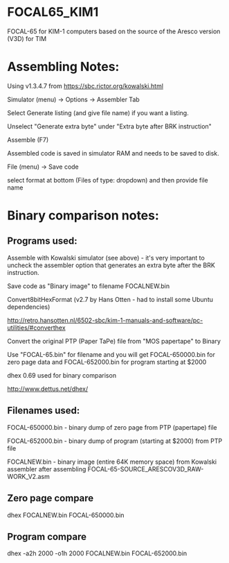 # FOCAL65_KIM1
FOCAL-65 for KIM-1 computers based on the source of the Aresco version (V3D) for TIM

# Assembling Notes:
Using v1.3.4.7 from https://sbc.rictor.org/kowalski.html

Simulator (menu) -> Options -> Assembler Tab

Select Generate listing (and give file name) if you want a listing.

Unselect "Generate extra byte" under "Extra byte after BRK instruction"

Assemble (F7)

Assembled code is saved in simulator RAM and needs to be saved to disk.

File (menu) -> Save code

select format at bottom (Files of type: dropdown) and then provide file name


# Binary comparison notes:
## Programs used:
Assemble with Kowalski simulator (see above) - it's very important to uncheck the
assembler option that generates an extra byte after the BRK instruction.

Save code as "Binary image" to filename FOCALNEW.bin

Convert8bitHexFormat (v2.7 by Hans Otten - had to install some Ubuntu dependencies)

http://retro.hansotten.nl/6502-sbc/kim-1-manuals-and-software/pc-utilities/#converthex

Convert the original PTP (Paper TaPe) file from "MOS papertape" to Binary

Use "FOCAL-65.bin" for filename and you will get FOCAL-650000.bin for zero page data
and FOCAL-652000.bin for program starting at $2000

dhex 0.69 used for binary comparison

http://www.dettus.net/dhex/

## Filenames used:
FOCAL-650000.bin - binary dump of zero page from PTP (papertape) file

FOCAL-652000.bin - binary dump of program (starting at $2000) from PTP file

FOCALNEW.bin - binary image (entire 64K memory space) from Kowalski assembler after assembling FOCAL-65-SOURCE_ARESCOV3D_RAW-WORK_V2.asm 

## Zero page compare
dhex FOCALNEW.bin FOCAL-650000.bin

## Program compare
dhex -a2h 2000 -o1h 2000 FOCALNEW.bin FOCAL-652000.bin
